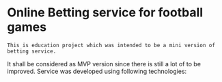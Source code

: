 # Online Betting service for football games 

	This is education project which was intended to be a mini version of betting service.
It shall be considered as MVP version since there is still a lot of to be improved.
Service was developed using following technologies:
